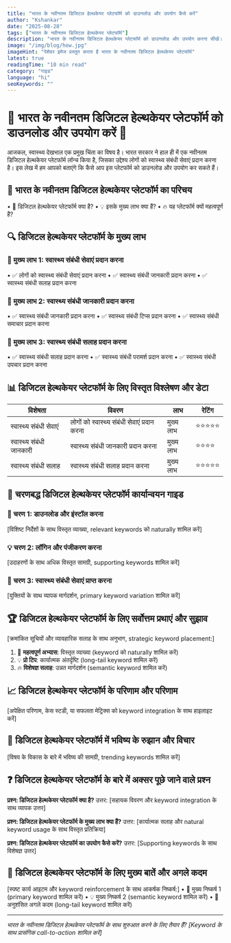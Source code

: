 ```yaml
---
title: "भारत के नवीनतम डिजिटल हेल्थकेयर प्लेटफॉर्म को डाउनलोड और उपयोग कैसे करें"
author: "Kshankar"
date: "2025-08-28"
tags: ["भारत के नवीनतम डिजिटल हेल्थकेयर प्लेटफॉर्म"]
description: "भारत के नवीनतम डिजिटल हेल्थकेयर प्लेटफॉर्म को डाउनलोड और उपयोग करना सीखें। इस लेख में हम आपको बताएंगे कि कैसे आप अपने स्वास्थ्य का ध्यान रख सकते हैं और इस प्लेटफॉर्म का उपयोग कर सकते हैं।"
image: "/img/blog/how.jpg"
imageHint: "पेशेवर इमेज प्रस्तुत करता है भारत के नवीनतम डिजिटल हेल्थकेयर प्लेटफॉर्म"
latest: true
readingTime: "10 min read"
category: "गाइड"
language: "hi"
seoKeywords: ""
---
```


# 🌟 भारत के नवीनतम डिजिटल हेल्थकेयर प्लेटफॉर्म को डाउनलोड और उपयोग करें 🌟

आजकल, स्वास्थ्य देखभाल एक प्रमुख चिंता का विषय है। भारत सरकार ने हाल ही में एक नवीनतम डिजिटल हेल्थकेयर प्लेटफॉर्म लॉन्च किया है, जिसका उद्देश्य लोगों को स्वास्थ्य संबंधी सेवाएं प्रदान करना है। इस लेख में हम आपको बताएंगे कि कैसे आप इस प्लेटफॉर्म को डाउनलोड और उपयोग कर सकते हैं।

## 📍 भारत के नवीनतम डिजिटल हेल्थकेयर प्लेटफॉर्म का परिचय

• 🎯 डिजिटल हेल्थकेयर प्लेटफॉर्म क्या है?
• 💡 इसके मुख्य लाभ क्या हैं?
• 🔥 यह प्लेटफॉर्म क्यों महत्वपूर्ण है?

## 🔍 डिजिटल हेल्थकेयर प्लेटफॉर्म के मुख्य लाभ

### 🎯 मुख्य लाभ 1: स्वास्थ्य संबंधी सेवाएं प्रदान करना
• ✅ लोगों को स्वास्थ्य संबंधी सेवाएं प्रदान करना
• ✅ स्वास्थ्य संबंधी जानकारी प्रदान करना
• ✅ स्वास्थ्य संबंधी सलाह प्रदान करना

### 🎯 मुख्य लाभ 2: स्वास्थ्य संबंधी जानकारी प्रदान करना
• ✅ स्वास्थ्य संबंधी जानकारी प्रदान करना
• ✅ स्वास्थ्य संबंधी टिप्स प्रदान करना
• ✅ स्वास्थ्य संबंधी समाचार प्रदान करना

### 🎯 मुख्य लाभ 3: स्वास्थ्य संबंधी सलाह प्रदान करना
• ✅ स्वास्थ्य संबंधी सलाह प्रदान करना
• ✅ स्वास्थ्य संबंधी परामर्श प्रदान करना
• ✅ स्वास्थ्य संबंधी उपचार प्रदान करना

## 📊 डिजिटल हेल्थकेयर प्लेटफॉर्म के लिए विस्तृत विश्लेषण और डेटा

| विशेषता | विवरण | लाभ | रेटिंग |
|---------|-------|-----|-------|
| स्वास्थ्य संबंधी सेवाएं | लोगों को स्वास्थ्य संबंधी सेवाएं प्रदान करना | मुख्य लाभ | ⭐⭐⭐⭐⭐ |
| स्वास्थ्य संबंधी जानकारी | स्वास्थ्य संबंधी जानकारी प्रदान करना | मुख्य लाभ | ⭐⭐⭐⭐ |
| स्वास्थ्य संबंधी सलाह | स्वास्थ्य संबंधी सलाह प्रदान करना | मुख्य लाभ | ⭐⭐⭐⭐⭐ |

## 🚀 चरणबद्ध डिजिटल हेल्थकेयर प्लेटफॉर्म कार्यान्वयन गाइड

### 🔧 चरण 1: डाउनलोड और इंस्टॉल करना
[विशिष्ट निर्देशों के साथ विस्तृत व्याख्या, relevant keywords को naturally शामिल करें]

### 💡 चरण 2: लॉगिन और पंजीकरण करना
[उदाहरणों के साथ अधिक विस्तृत सामग्री, supporting keywords शामिल करें]

### 🎯 चरण 3: स्वास्थ्य संबंधी सेवाएं प्राप्त करना
[युक्तियों के साथ व्यापक मार्गदर्शन, primary keyword variation शामिल करें]

## 🏆 डिजिटल हेल्थकेयर प्लेटफॉर्म के लिए सर्वोत्तम प्रथाएं और सुझाव

[क्रमांकित सूचियों और व्यावहारिक सलाह के साथ अनुभाग, strategic keyword placement:]

1. 🎯 **महत्वपूर्ण अभ्यास**: विस्तृत व्याख्या (keyword को naturally शामिल करें)
2. 💡 **प्रो टिप**: कार्यात्मक अंतर्दृष्टि (long-tail keyword शामिल करें)
3. 🔥 **विशेषज्ञ सलाह**: उन्नत मार्गदर्शन (semantic keyword शामिल करें)

## 📈 डिजिटल हेल्थकेयर प्लेटफॉर्म के परिणाम और परिणाम

[अपेक्षित परिणाम, केस स्टडी, या सफलता मेट्रिक्स को keyword integration के साथ हाइलाइट करें]

## 🔮 डिजिटल हेल्थकेयर प्लेटफॉर्म में भविष्य के रुझान और विचार

[विषय के विकास के बारे में भविष्य की सामग्री, trending keywords शामिल करें]

## ❓ डिजिटल हेल्थकेयर प्लेटफॉर्म के बारे में अक्सर पूछे जाने वाले प्रश्न

**प्रश्न: डिजिटल हेल्थकेयर प्लेटफॉर्म क्या है?**
उत्तर: [सहायक विवरण और keyword integration के साथ व्यापक उत्तर]

**प्रश्न: डिजिटल हेल्थकेयर प्लेटफॉर्म के मुख्य लाभ क्या हैं?**
उत्तर: [कार्यात्मक सलाह और natural keyword usage के साथ विस्तृत प्रतिक्रिया]

**प्रश्न: डिजिटल हेल्थकेयर प्लेटफॉर्म का उपयोग कैसे करें?**
उत्तर: [Supporting keywords के साथ विशेषज्ञ उत्तर]

## 📌 डिजिटल हेल्थकेयर प्लेटफॉर्म के लिए मुख्य बातें और अगले कदम

[स्पष्ट कार्य आइटम और keyword reinforcement के साथ आकर्षक निष्कर्ष:]
• 🎯 मुख्य निष्कर्ष 1 (primary keyword शामिल करें)
• 💡 मुख्य निष्कर्ष 2 (semantic keyword शामिल करें)
• 🚀 अनुशंसित अगले कदम (long-tail keyword शामिल करें)

---

*भारत के नवीनतम डिजिटल हेल्थकेयर प्लेटफॉर्म के साथ शुरुआत करने के लिए तैयार हैं? [Keyword के साथ प्रासंगिक call-to-action शामिल करें]*
